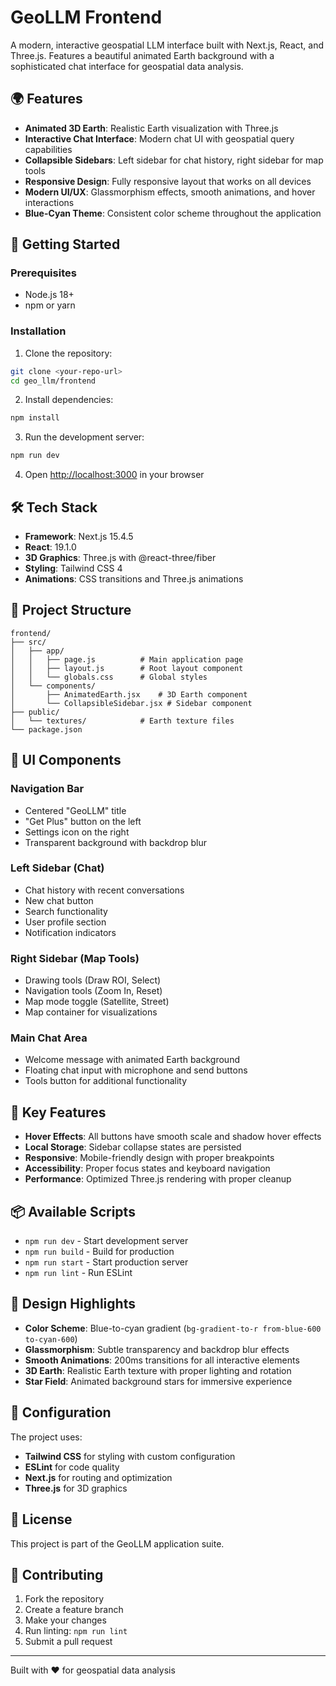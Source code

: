 # GeoLLM Frontend

A modern, interactive geospatial LLM interface built with Next.js, React, and Three.js. Features a beautiful animated Earth background with a sophisticated chat interface for geospatial data analysis.

## 🌍 Features

- **Animated 3D Earth**: Realistic Earth visualization with Three.js
- **Interactive Chat Interface**: Modern chat UI with geospatial query capabilities
- **Collapsible Sidebars**: Left sidebar for chat history, right sidebar for map tools
- **Responsive Design**: Fully responsive layout that works on all devices
- **Modern UI/UX**: Glassmorphism effects, smooth animations, and hover interactions
- **Blue-Cyan Theme**: Consistent color scheme throughout the application

## 🚀 Getting Started

### Prerequisites

- Node.js 18+ 
- npm or yarn

### Installation

1. Clone the repository:
```bash
git clone <your-repo-url>
cd geo_llm/frontend
```

2. Install dependencies:
```bash
npm install
```

3. Run the development server:
```bash
npm run dev
```

4. Open [http://localhost:3000](http://localhost:3000) in your browser

## 🛠️ Tech Stack

- **Framework**: Next.js 15.4.5
- **React**: 19.1.0
- **3D Graphics**: Three.js with @react-three/fiber
- **Styling**: Tailwind CSS 4
- **Animations**: CSS transitions and Three.js animations

## 📁 Project Structure

```
frontend/
├── src/
│   ├── app/
│   │   ├── page.js          # Main application page
│   │   ├── layout.js        # Root layout component
│   │   └── globals.css      # Global styles
│   └── components/
│       ├── AnimatedEarth.jsx    # 3D Earth component
│       └── CollapsibleSidebar.jsx # Sidebar component
├── public/
│   └── textures/            # Earth texture files
└── package.json
```

## 🎨 UI Components

### Navigation Bar
- Centered "GeoLLM" title
- "Get Plus" button on the left
- Settings icon on the right
- Transparent background with backdrop blur

### Left Sidebar (Chat)
- Chat history with recent conversations
- New chat button
- Search functionality
- User profile section
- Notification indicators

### Right Sidebar (Map Tools)
- Drawing tools (Draw ROI, Select)
- Navigation tools (Zoom In, Reset)
- Map mode toggle (Satellite, Street)
- Map container for visualizations

### Main Chat Area
- Welcome message with animated Earth background
- Floating chat input with microphone and send buttons
- Tools button for additional functionality

## 🎯 Key Features

- **Hover Effects**: All buttons have smooth scale and shadow hover effects
- **Local Storage**: Sidebar collapse states are persisted
- **Responsive**: Mobile-friendly design with proper breakpoints
- **Accessibility**: Proper focus states and keyboard navigation
- **Performance**: Optimized Three.js rendering with proper cleanup

## 📦 Available Scripts

- `npm run dev` - Start development server
- `npm run build` - Build for production
- `npm run start` - Start production server
- `npm run lint` - Run ESLint

## 🌟 Design Highlights

- **Color Scheme**: Blue-to-cyan gradient (`bg-gradient-to-r from-blue-600 to-cyan-600`)
- **Glassmorphism**: Subtle transparency and backdrop blur effects
- **Smooth Animations**: 200ms transitions for all interactive elements
- **3D Earth**: Realistic Earth texture with proper lighting and rotation
- **Star Field**: Animated background stars for immersive experience

## 🔧 Configuration

The project uses:
- **Tailwind CSS** for styling with custom configuration
- **ESLint** for code quality
- **Next.js** for routing and optimization
- **Three.js** for 3D graphics

## 📄 License

This project is part of the GeoLLM application suite.

## 🤝 Contributing

1. Fork the repository
2. Create a feature branch
3. Make your changes
4. Run linting: `npm run lint`
5. Submit a pull request

---

Built with ❤️ for geospatial data analysis
